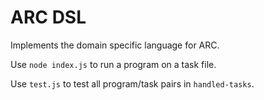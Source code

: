 # ARC DSL

Implements the domain specific language for ARC.

Use `node index.js` to run a program on a task file.

Use `test.js` to test all program/task pairs in `handled-tasks`.
